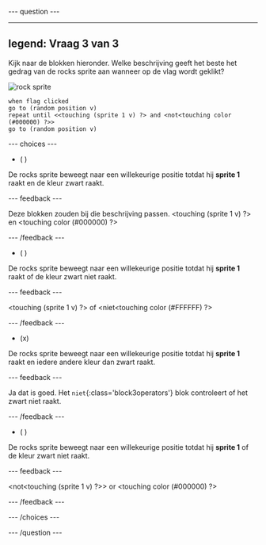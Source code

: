 
--- question ---

---
legend: Vraag 3 van 3
---

Kijk naar de blokken hieronder. Welke beschrijving geeft het beste het gedrag van de rocks sprite aan wanneer op de vlag wordt geklikt?


![rock sprite](images/rocks-sprite.png)
```blocks3
when flag clicked
go to (random position v)
repeat until <<touching (sprite 1 v) ?> and <not<touching color (#000000) ?>>
go to (random position v)
```

--- choices ---

- ( )

De rocks sprite beweegt naar een willekeurige positie totdat hij **sprite 1** raakt en de kleur zwart raakt.

  --- feedback ---

Deze blokken zouden bij die beschrijving passen. <touching (sprite 1 v) ?> en <touching color (#000000) ?>

  --- /feedback ---

- ( )

De rocks sprite beweegt naar een willekeurige positie totdat hij **sprite 1** raakt of de kleur zwart niet raakt.

  --- feedback ---

<touching (sprite 1 v) ?> of <niet<touching color (#FFFFFF) ?>

  --- /feedback ---

- (x)

De rocks sprite beweegt naar een willekeurige positie totdat hij **sprite 1** raakt en iedere andere kleur dan zwart raakt.

  --- feedback ---

Ja dat is goed. Het `niet`{:class='block3operators'} blok controleert of het zwart niet raakt.

  --- /feedback ---

- ( )

De rocks sprite beweegt naar een willekeurige positie totdat hij **sprite 1** of de kleur zwart niet raakt.

  --- feedback ---

<not<touching (sprite 1 v) ?>> or <touching color (#000000) ?>

  --- /feedback ---

--- /choices ---

--- /question ---
